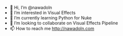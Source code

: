 - 👋 Hi, I’m @nawadoln
- 👀 I’m interested in Visual Effects
- 🌱 I’m currently learning Python for Nuke
- 💞️ I’m looking to collaborate on Visual Effects Pipeline
- 📫 How to reach me http://nawadoln.com

<!---
nawadoln/nawadoln is a ✨ special ✨ repository because its `README.md` (this file) appears on your GitHub profile.
You can click the Preview link to take a look at your changes.
--->
